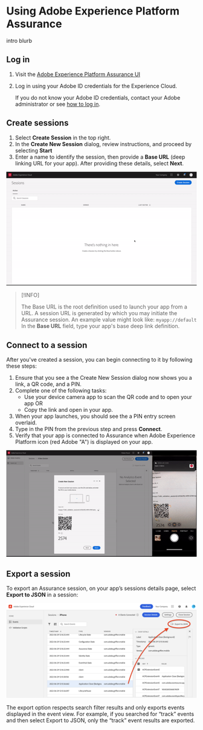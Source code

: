 # Using Adobe Experience Platform Assurance

intro blurb

## Log in

1. Visit the [Adobe Experience Platform Assurance UI](https://experience.adobe.com/assurance)
2. Log in using your Adobe ID credentials for the Experience Cloud.

   If you do not know your Adobe ID credentials, contact your Adobe administrator or see [how to log in](https://docs.adobe.com/content/help/en/core-services/interface/manage-users-and-products/getting-started-experience-cloud.html).

## Create sessions

1. Select **Create Session** in the top right.
2. In the **Create New Session** dialog, review instructions, and proceed by selecting **Start**
3. Enter a name to identify the session, then provide a **Base URL** (deep linking URL for your app). After providing these details, select **Next**.

![Creating a new session](./images/index/create-session.gif)

>[!INFO]
>
>The Base URL is the root definition used to launch your app from a URL. A session URL is generated by which you may initiate the Assurance session. An example value might look like: `myapp://default` In the **Base URL** field, type your app's base deep link definition.

## Connect to a session

After you've created a session, you can begin connecting to it by following these steps:

1. Ensure that you see a the Create New Session dialog now shows you a link, a QR code, and a PIN.
2. Complete one of the following tasks:
   * Use your device camera app to scan the QR code and to open your app OR
   * Copy the link and open in your app.
3. When your app launches, you should see the a PIN entry screen overlaid.
4. Type in the PIN from the previous step and press **Connect**.
5. Verify that your app is connected to Assurance when Adobe Experience Platform icon (red Adobe "A") is displayed on your app.

![Connecting to a session](./images/index/connect-session.gif)

## Export a session

To export an Assurance session, on your app’s sessions details page, select **Export to JSON** in a session:

![Exporting a session](./images/index/export-session.png)

The export option respects search filter results and only exports events displayed in the event view. For example, if you searched for “track” events and then select Export to JSON, only the “track” event results are exported.
